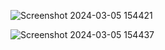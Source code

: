 
![Screenshot 2024-03-05 154421](https://github.com/saketh72/ConcertTickets/assets/104899396/57575a65-e054-4675-ae0f-abe0c6195971)


![Screenshot 2024-03-05 154437](https://github.com/saketh72/ConcertTickets/assets/104899396/a49d2502-f45d-4e15-b3f5-d6085d3e5e64)

